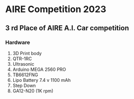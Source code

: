 # AIRE Competition 2023
## 3 rd Place of AIRE A.I. Car competition
### Hardware
1. 3D Print body
2. QTR-1RC
3. Ultrasonic
4. Arduino MEGA 2560 PRO
5. TB6612FNG
6. Lipo Battery 7.4 v 1100 mAh
7. Step Down
8. GA12-N20 (1K rpm)
